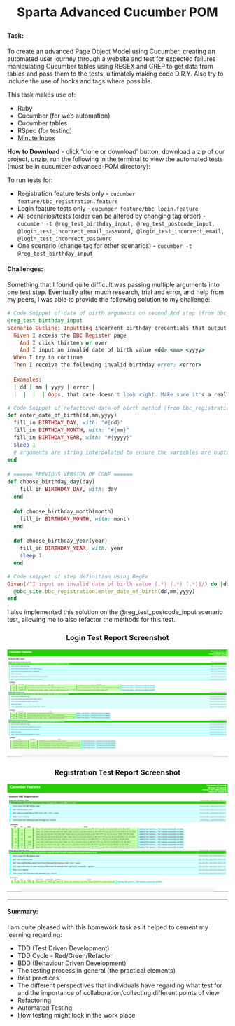 # <p align="center"> Sparta Advanced Cucumber POM </p>

#### Task:

To create an advanced Page Object Model using Cucumber, creating an automated user journey through a website and test for expected failures manipulating Cucumber tables using REGEX and GREP to get data from tables and pass them to the tests, ultimately making code D.R.Y. Also try to include the use of hooks and tags where possible.

This task makes use of:

* Ruby
* Cucumber (for web automation)
* Cucumber tables
* RSpec (for testing)
* [Minute Inbox](https://www.minuteinbox.com)

**How to Download** - click 'clone or download' button, download a zip of our project, unzip, run the following in the terminal to view the automated tests (must be in cucumber-advanced-POM directory):

To run tests for:
* Registration feature tests only -  `cucumber feature/bbc_registration.feature`
* Login feature tests only - `cucumber feature/bbc_login.feature`
* All scenarios/tests (order can be altered by changing tag order) - `cucumber -t @reg_test_birthday_input, @reg_test_postcode_input, @login_test_incorrect_email_password, @login_test_incorrect_email, @login_test_incorrect_password`
* One scenario (change tag for other scenarios) - `cucumber -t @reg_test_birthday_input`

#### Challenges:
Something that I found quite difficult was passing multiple arguments into one test step. Eventually after much research, trial and error, and help from my peers, I was able to provide the following solution to my challenge:

```ruby
# Code Snippet of date of birth arguments on second And step (from bbc_registration.feature file)
@reg_test_birthday_input
Scenario Outline: Inputting incorrent birthday credentials that output different errors
  Given I access the BBC Register page
    And I click thirteen or over
    And I input an invalid date of birth value <dd> <mm> <yyyy>
  When I try to continue
  Then I receive the following invalid birthday error: <error>

  Examples:
  | dd | mm | yyyy | error |
  |  |  |  | Oops, that date doesn't look right. Make sure it's a real date written as DD-MM-YYYY e.g. the 5th of June 2009 is 05-06-2009. |
```

```ruby
# Code Snippet of refactored date of birth method (from bbc_registration.rb file)
def enter_date_of_birth(dd,mm,yyyy)
  fill_in BIRTHDAY_DAY, with: "#{dd}"
  fill_in BIRTHDAY_MONTH, with: "#{mm}"
  fill_in BIRTHDAY_YEAR, with: "#{yyyy}"
  sleep 1
  # arguments are string interpolated to ensure the variables are ouptut as strings
end

# ====== PREVIOUS VERSION OF CODE ======
def choose_birthday_day(day)
    fill_in BIRTHDAY_DAY, with: day
  end

  def choose_birthday_month(month)
    fill_in BIRTHDAY_MONTH, with: month
  end

  def choose_birthday_year(year)
    fill_in BIRTHDAY_YEAR, with: year
    sleep 1
  end
```

```ruby
# Code snippet of step definition using RegEx
Given(/^I input an invalid date of birth value (.*) (.*) (.*)$/) do |dd,mm,yyyy|
  @bbc_site.bbc_registration.enter_date_of_birth(dd,mm,yyyy)
end
```

I also implemented this solution on the @reg_test_postcode_input scenario test, allowing me to also refactor the methods for this test.

### <p align="center"> Login Test Report Screenshot </p>
![Login Test Report Screenshot](features/reports/login-test-report-screenshot.png)

### <p align="center"> Registration Test Report Screenshot </p>
![Registration Test Report Screenshot](features/reports/registration-test-report-screenshot.png)

<hr>

#### Summary:
I am quite pleased with this homework task as it helped to cement my learning regarding:

* TDD (Test Driven Development)
* TDD Cycle - Red/Green/Refactor
* BDD (Behaviour Driven Development)
* The testing process in general (the practical elements)
* Best practices
* The different perspectives that individuals have regarding what test for and the importance of collaboration/collecting different points of view
* Refactoring
* Automated Testing
* How testing might look in the work place
